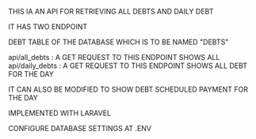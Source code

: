 THIS IA AN API FOR RETRIEVING ALL DEBTS AND DAILY DEBT

IT HAS TWO ENDPOINT

DEBT TABLE OF THE DATABASE WHICH IS TO BE NAMED "DEBTS"

api/all_debts : A GET REQUEST TO THIS ENDPOINT SHOWS ALL 
api/daily_debts : A GET REQUEST TO THIS ENDPOINT SHOWS ALL DEBT FOR THE DAY 

IT CAN ALSO BE MODIFIED TO SHOW DEBT SCHEDULED PAYMENT FOR THE DAY

IMPLEMENTED WITH LARAVEL 

CONFIGURE DATABASE SETTINGS AT .ENV
